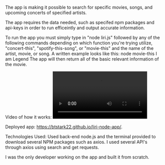 
The app is making it possible to search for specific movies, songs, and upcoming concerts of specified artists.

The app requires the data needed, such as specifed npm packages and api-keys in order to run efficeintly and output accurate information.

To run the app you must simply type in "node liri.js" followed by any of the following commands depending on which function you're trying utilize, "concert-this", "spotify-this-song", or "movie-this" and the name of the artist, movie, or song. 
A written example looks like this: 
node movie-this I am Legend
The app will then return all of the basic relevant information of the movie.
  
Video of how it works:
![](liri-node-app/liri_vid.webm)

Deployed app:
https://btstark22.github.io/liri-node-app/.

Technologies Used:
Used back-end node.js and the terminal provided to download several NPM packages such as axios.
I used several API's through axios using search and get requests.

I was the only developer working on the app and built it from scratch.

